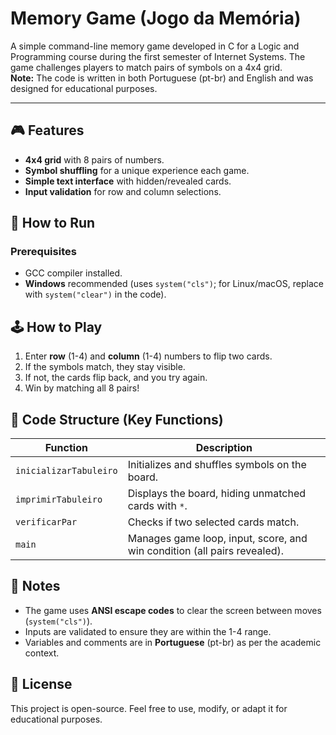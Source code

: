 # Memory Game (Jogo da Memória)

A simple command-line memory game developed in C for a Logic and Programming course during the first semester of Internet Systems. The game challenges players to match pairs of symbols on a 4x4 grid.  
**Note:** The code is written in both Portuguese (pt-br) and English and was designed for educational purposes.

---

## 🎮 Features
- **4x4 grid** with 8 pairs of numbers.
- **Symbol shuffling** for a unique experience each game.
- **Simple text interface** with hidden/revealed cards.
- **Input validation** for row and column selections.

## 🚀 How to Run
### Prerequisites
- GCC compiler installed.
- **Windows** recommended (uses `system("cls")`; for Linux/macOS, replace with `system("clear")` in the code).

## 🕹️ How to Play
1. Enter **row** (1-4) and **column** (1-4) numbers to flip two cards.
2. If the symbols match, they stay visible.
3. If not, the cards flip back, and you try again.
4. Win by matching all 8 pairs!

## 🧠 Code Structure (Key Functions)
| Function               | Description                                                                 |
|------------------------|-----------------------------------------------------------------------------|
| `inicializarTabuleiro` | Initializes and shuffles symbols on the board.                              |
| `imprimirTabuleiro`    | Displays the board, hiding unmatched cards with `*`.                       |
| `verificarPar`         | Checks if two selected cards match.                                        |
| `main`                 | Manages game loop, input, score, and win condition (all pairs revealed).    |

## 📝 Notes
- The game uses **ANSI escape codes** to clear the screen between moves (`system("cls")`).
- Inputs are validated to ensure they are within the 1-4 range.
- Variables and comments are in **Portuguese** (pt-br) as per the academic context.

## 📜 License
This project is open-source. Feel free to use, modify, or adapt it for educational purposes.
